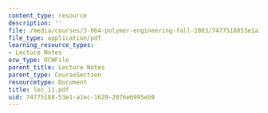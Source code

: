 ```yaml
---
content_type: resource
description: ''
file: /media/courses/3-064-polymer-engineering-fall-2003/7477518853e1a1ec16292076e6995eb9_lec_11.pdf
file_type: application/pdf
learning_resource_types:
- Lecture Notes
ocw_type: OCWFile
parent_title: Lecture Notes
parent_type: CourseSection
resourcetype: Document
title: lec_11.pdf
uid: 74775188-53e1-a1ec-1629-2076e6995eb9
---
```

